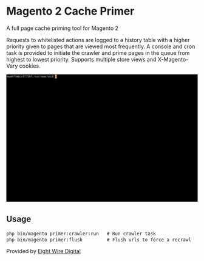 # Magento 2 Cache Primer

A full page cache priming tool for Magento 2

Requests to whitelisted actions are logged to a history table with a higher priority given to pages that are viewed most frequently. 
A console and cron task is provided to initiate the crawler and prime pages in the queue from highest to lowest priority. 
Supports multiple store views and X-Magento-Vary cookies.


![Recordit GIF](./example.gif)


## Usage

```
php bin/magento primer:crawler:run   # Run crawler task
php bin/magento primer:flush         # Flush urls to force a recrawl
```

Provided by [Eight Wire Digital](https://www.8wiredigital.co.nz/)
